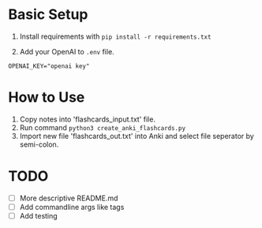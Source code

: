 
# Basic Setup

1. Install requirements with `pip install -r requirements.txt`


2. Add your OpenAI to `.env` file.

```
OPENAI_KEY="openai key"
```

# How to Use

1. Copy notes into 'flashcards_input.txt' file. 
2. Run command `python3 create_anki_flashcards.py`
3. Import new file 'flashcards_out.txt' into Anki and select file seperator by semi-colon.

# TODO 
- [ ] More descriptive README.md
- [ ] Add commandline args like tags
- [ ] Add testing